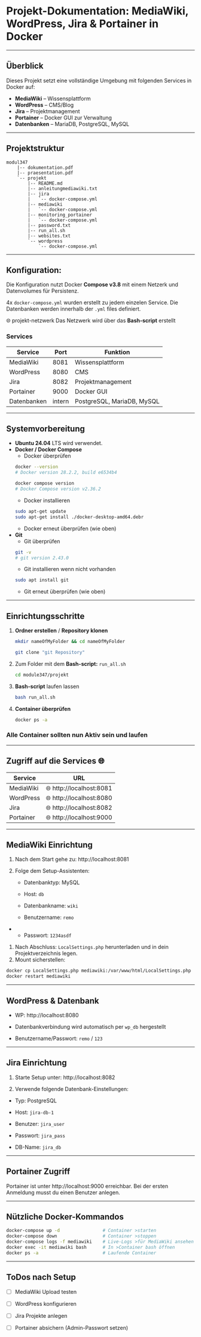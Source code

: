 # Projekt-Dokumentation: MediaWiki, WordPress, Jira & Portainer in Docker
---
## Überblick

Dieses Projekt setzt eine vollständige Umgebung mit folgenden Services in Docker auf:

- **MediaWiki** – Wissensplattform
- **WordPress** – CMS/Blog
- **Jira** – Projektmanagement
- **Portainer** – Docker GUI zur Verwaltung
- **Datenbanken** – MariaDB, PostgreSQL, MySQL

---

## Projektstruktur

```text
modul347
    |-- dokumentation.pdf
    |-- praesentation.pdf
    `-- projekt
        |-- README.md
        |-- anleitungmediawiki.txt
        |-- jira
        |   `-- docker-compose.yml
        |-- mediawiki
        |   `-- docker-compose.yml
        |-- monitoring_portainer
        |   `-- docker-compose.yml
        |-- password.txt
        |-- run_all.sh
        |-- websites.txt
        `-- wordpress
            `-- docker-compose.yml
```
---

## Konfiguration:

Die Konfiguration nutzt Docker **Compose v3.8** mit einem Netzerk und Datenvolumes für Persistenz.

4x `docker-compose.yml` wurden erstellt zu jedem einzelen Service.
Die Datenbanken werden innerhalb der `.yml` files definiert.

&#127760; projekt-netzwerk 
Das Netzwerk wird über das **Bash-script** erstellt


### Services

| Service     | Port   | Funktion                   |
| ----------- | ------ | -------------------------- |
| MediaWiki   | 8081   | Wissensplattform           |
| WordPress   | 8080   | CMS                        |
| Jira        | 8082   | Projektmanagement          |
| Portainer   | 9000   | Docker GUI                 |
| Datenbanken | intern | PostgreSQL, MariaDB, MySQL |

---

## Systemvorbereitung
- **Ubuntu 24.04** LTS wird verwendet.
- **Docker / Docker Compose**
  - Docker überprüfen
  ```bash 
  docker --version
  # Docker version 28.2.2, build e6534b4

  docker compose version
  # Docker Compose version v2.36.2
  ```
  - Docker installieren
  ```bash
  sudo apt-get update
  sudo apt-get install ./docker-desktop-amd64.debr
  ```
   - Docker erneut überprüfen (wie oben)
 - **Git**
   - Git überprüfen
   ```bash
   git -v
   # git version 2.43.0
   ```
   - Git installieren wenn nicht vorhanden
   ```bash
   sudo apt install git
   ```
   - Git erneut überprüfen (wie oben)
 

---
## Einrichtungsschritte

1. **Ordner erstellen** / **Repository klonen**

   ```bash
   mkdir nameOfMyFolder && cd nameOfMyFolder
   ```
   ```bash
   git clone "git Repository"
   ```

2. Zum Folder mit dem **Bash-script:** `run_all.sh`
   ```bash 
   cd module347/projekt
   ```


3. **Bash-script** laufen lassen

    ```bash
    bash run_all.sh
    ```

4. **Container überprüfen**

    ```bash
    docker ps -a
    ```

### Alle Container sollten nun Aktiv sein und laufen

---
## Zugriff auf die Services &#127760;
| Service | URL |
| --- | --- |
| MediaWiki | &#127760; http://localhost:8081 |
| WordPress | &#127760; http://localhost:8080 |
| Jira | &#127760; http://localhost:8082 |
| Portainer | &#127760; http://localhost:9000 |
---
## MediaWiki Einrichtung

1. Nach dem Start gehe zu: http://localhost:8081

2. Folge dem Setup-Assistenten:

   - Datenbanktyp: MySQL

   - Host: `db`

   - Datenbankname: `wiki`

   - Benutzername: `remo`
- 
   - Passwort: `1234asdf`

1. Nach Abschluss: `LocalSettings.php` herunterladen und in dein Projektverzeichnis legen.
2. Mount sicherstellen:
```bash
docker cp LocalSettings.php mediawiki:/var/www/html/LocalSettings.php
docker restart mediawiki

```

---
## WordPress & Datenbank

- WP: http://localhost:8080

- Datenbankverbindung wird automatisch per `wp_db` hergestellt

- Benutzername/Passwort: `remo` / `123`

---

## Jira Einrichtung

1. Starte Setup unter: http://localhost:8082

2. Verwende folgende Datenbank-Einstellungen:

- Typ: PostgreSQL

- Host: `jira-db-1`

- Benutzer: `jira_user`

- Passwort: `jira_pass`

- DB-Name: `jira_db`
---

## Portainer Zugriff

Portainer ist unter http://localhost:9000 erreichbar.
Bei der ersten Anmeldung musst du einen Benutzer anlegen.

---

## Nützliche Docker-Kommandos

```bash
docker-compose up -d                # Container >starten
docker-compose down                 # Container >stoppen
docker-compose logs -f mediawiki    # Live-Logs >für MediaWiki ansehen
docker exec -it mediawiki bash      # In >Container bash öffnen
docker ps -a                        # Laufende Container
```

---

## ToDos nach Setup

- [ ] MediaWiki Upload testen

- [ ] WordPress konfigurieren

- [ ] Jira Projekte anlegen

- [ ] Portainer absichern (Admin-Passwort setzen)
